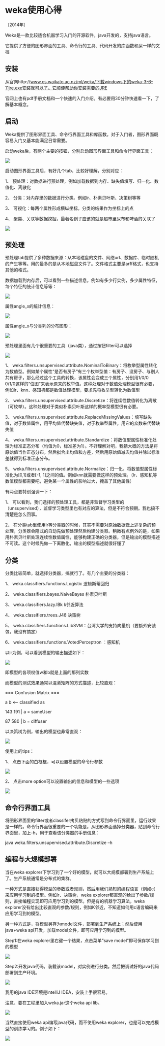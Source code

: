 # weka使用心得 #

（2014年）

Weka是一款比较适合机器学习入门的开源软件，java开发的，支持java语言。

它提供了方便的图形界面的工具、命令行的工具、代码开发的库函数和屎一样的文档

## 安装 ##

从官网http://www.cs.waikato.ac.nz/ml/weka/下载windows下的weka-3-6-11jre.exe安装就可以了。它顺便帮助你安装需要的JRE

官网上也有pdf手册文档和一个快速的入门介绍。有必要用30分钟快速看一下，了解基本概念。

## 启动 ##

Weka提供了图形界面工具、命令行界面工具和库函数。对于入门者，图形界面既容易入门又基本能满足日常需要。

启动weka后，有两个主要的按钮，分别启动图形界面工具和命令行界面工具：

![](img/weka/1.jpg)

启动图形界面工具后，有好几个tab，比较好理解，分别对应：

1、             预处理：对数据进行预处理，例如加载数据到内存、缺失值填写、归一化、数值化、离散化

2、             分类：对内存里的数据进行分类。例如lr、朴素贝叶斯、决策树等等

3、             可视化：每两个属性形成横纵坐标，分类的结果作为坐标上的点

4、             聚类、关联等数据挖掘，最著名例子应该的就是超市里尿布和啤酒的关联了

![](img/weka/2.jpg)

## 预处理 ##

预处理tab提供了多种数据来源：从本地磁盘的文件、网络url、数据库、临时随机的产生等等。用的最多的是从本地磁盘文件了。文件格式主要是arff格式，也支持其他的格式。

数据加载到内存后，可以看到一些描述信息，例如有多少行实例，多少属性特征，每个特征的统计信息等等：

![](img/weka/3.jpg)

属性angle_x的统计信息：

![](img/weka/4.jpg)

属性angle_x与分类列的分布图形：

![](img/weka/5.jpg)

预处理里面有几个很重要的工具（java类），通过按钮filter可以选择

![](img/weka/6.jpg)

1、             weka.filters.unsupervised.attribute.NominalToBinary：将枚举型属性转化为数值型。例如某个属性“是否有房子”有三个枚举型值：有房子、没房子、与别人共有房子，那么经过这个工具的转换，该属性会变成三个属性，分别用1/0/0   0/1/0这样的“位图”来表示原来的枚举值。这种处理对于数值处理模型很有必要，例如lr、knn、感知机都是数值处理模型，要求先将枚举型转化为数值型

2、             weka.filters.unsupervised.attribute.Discretize：将连续性数值转化为离散（可枚举）。这种处理对于类似朴素贝叶斯这样的概率型模型很有必要。

3、             weka.filters.unsupervised.attribute.ReplaceMissingValues：填写缺失值，对于数值属性，用平均值代替缺失值，对于枚举型属性，用它的众数来代替缺失值

4、             weka.filters.unsupervised.attribute.Standardize：将数值型属性标准化处理为标准正态分布（均值为0，标准差为1）。不好理解对吧，我猜大概的方法是将原始值当作正态分布，然后拟合出均值和方差，然后用原始值减去均值并除以标准差就得到标准正态分布。

5、             weka.filters.unsupervised.attribute.Normalize：归一化。将数值型属性标准化为[0,1]或者[-1, 1]之间的值。例如knn就需要做这样的预处理。（lr、感知机等数值模型都需要吧，避免某一个属性的影响过大，掩盖了其他属性）

有两点要特别强调一下：

1、              可以看到，我们选择的预处理工具，都是非监督学习类型的（unsupervised），监督学习类型里也有对应的算法，但是不符合预期。我也搞不清楚是怎么回事。
 

2、              在分类tab里使用lr等分类器的时候，其实不需要对原始数据做上述复杂的预处理，分类器会隐式的自动先做预处理然后构建分类器。稍微有点例外的是，如果用朴素贝叶斯处理连续性数值属性，能够构建正确的分类器，但是输出的模型描述不可读。这个时候先做一下离散化，输出的模型描述就很好懂了

## 分类 ##

分类比较简单，就选择分类器，搞就行了。有几个主要的分类器：

1、  weka.classifiers.functions.Logistic 逻辑斯蒂回归

2、  weka.classifiers.bayes.NaiveBayes 朴素贝叶斯

3、  weka.classifiers.lazy.IBk k邻近算法

4、  weka.classifiers.trees.J48 决策树

5、  weka.classifiers.functions.LibSVM：台湾大学的支持向量机（要额外安装包，我没有搞定）

6、  weka.classifiers.functions.VotedPerceptron ：感知机

以lr为例，可以看到模型的输出描述如下：

![](img/weka/7.jpg)

即模型的各项权值w和b就是上面的那列实数

而模型的测试效果通常以混淆矩阵的方式描述，比较直观：

=== Confusion Matrix ===

   a   b   <-- classified as

 143 191 |   a = sameUser

  87 580 |   b = diffuser

以决策树为例，输出的模型也非常直观：

![](img/weka/8.jpg)

使用上的tips：

1、  点击下面的白框框，可以设置模型的命令行参数

![](img/weka/9.jpg)

2、  点击more option可以设置输出的信息和模型的一些选项

![](img/weka/10.jpg)

## 命令行界面工具 ##

将图形界面里的filter或者classifer拷贝粘贴的方式写到命令行界面里，运行效果是一样的。命令行界面很重要的一个功能是，从图形界面选择分类器，贴到命令行界面里，加上-h，用于查看该分类器的手册信息：

java weka.filters.unsupervised.attribute.Discretize –h



## 编程与大规模部署 ##

当在weka explorer下学习到了一个好的模型，就可以大规模部署到生产系统上了。生产系统通常是分布式的集群。

一种方式是直接获得模型的参数或者规则，然后用我们熟知的编程语言（例如c）来应用学习到的模型。例如lr、决策树，weka explorer都直观的给出了参数/规则，直接编程实现即可应用学习到的模型。但是有的机器学习算法，weka explorer没有给出比较直观的参数/规则，例如K邻近，不知道如何用c语言编码来应用学习到的模型。

另一种方式是，将模型另存为model文件，部署到生产系统上；然后使用java+weka api开发，加载model文件，即可应用学习到的模型。


Step1:在weka explorer里右键一个结果，点击菜单”save model”即可保存学习到的模型

![](img/weka/11.jpg)

Step2:开发java代码，装载该model，对实例进行分类。然后把调试好的java代码部署到生产环境。

![](img/weka/12.jpg)

我用的java IDE环境是intelliJ IDEA，安装上手很容易。

注意，要在工程里加入weka.jar这个weka api lib。


![](img/weka/13.jpg)
 

当然直接使用weka api编写java代码，而不使用weka explorer，也是可以完成模型的训练学习的。例子如下：

 
![](img/weka/14.jpg)
